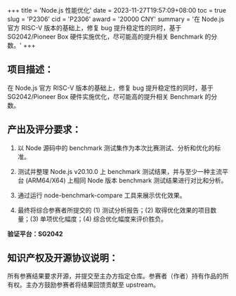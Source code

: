 +++
title = 'Node.js 性能优化'
date = 2023-11-27T19:57:09+08:00
toc = true
slug = 'P2306'
cid = 'P2306'
award = '20000 CNY'
summary = '在 Node.js 官方 RISC-V 版本的基础上，修复 bug 提升稳定性的同时，基于 SG2042/Pioneer Box 硬件实施优化，尽可能高的提升相关 Benchmark 的分数。'
+++

## 项目描述：

在 Node.js 官方 RISC-V 版本的基础上，修复 bug 提升稳定性的同时，基于 SG2042/Pioneer Box 硬件实施优化，尽可能高的提升相关 Benchmark 的分数。

## 产出及评分要求：

1. 以 Node 源码中的 benchmark 测试集作为本次比赛测试、分析和优化的标准。

2. 测试并整理 Node.js v20.10.0 上 benchmark 测试结果，并与至少一种主流平台 (ARM64/X64) 上相同 Node 版本 benchmark 测试结果进行对比和分析。

3. 通过运行 node-benchmark-compare 工具来展示优化效果。

4. 最终将综合参赛者所提交的 (1) 测试分析报告；(2) 取得优化效果的项目数量；(3) 单项优化幅度；(4) 综合优化幅度来评价胜负。

**验证平台：SG2042**

## 知识产权及开源协议说明：

所有参赛结果要求开源，并提交至主办方指定仓库。参赛者（作者）持有作品的所有权。主办方鼓励参赛者将结果回馈贡献至 upstream。
